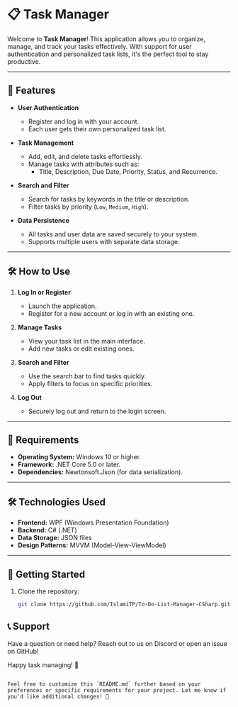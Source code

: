 # 📋 Task Manager

Welcome to **Task Manager**! This application allows you to organize, manage, and track your tasks effectively. With support for user authentication and personalized task lists, it's the perfect tool to stay productive.

---

## 🚀 Features

- **User Authentication**
  - Register and log in with your account.
  - Each user gets their own personalized task list.

- **Task Management**
  - Add, edit, and delete tasks effortlessly.
  - Manage tasks with attributes such as:
    - Title, Description, Due Date, Priority, Status, and Recurrence.

- **Search and Filter**
  - Search for tasks by keywords in the title or description.
  - Filter tasks by priority (`Low`, `Medium`, `High`).

- **Data Persistence**
  - All tasks and user data are saved securely to your system.
  - Supports multiple users with separate data storage.

---

## 🛠️ How to Use

1. **Log In or Register**
   - Launch the application.
   - Register for a new account or log in with an existing one.

2. **Manage Tasks**
   - View your task list in the main interface.
   - Add new tasks or edit existing ones.

3. **Search and Filter**
   - Use the search bar to find tasks quickly.
   - Apply filters to focus on specific priorities.

4. **Log Out**
   - Securely log out and return to the login screen.

---

## 🔧 Requirements

- **Operating System:** Windows 10 or higher.
- **Framework:** .NET Core 5.0 or later.
- **Dependencies:** Newtonsoft.Json (for data serialization).

---

## 🛠️ Technologies Used

- **Frontend:** WPF (Windows Presentation Foundation)
- **Backend:** C# (.NET)
- **Data Storage:** JSON files
- **Design Patterns:** MVVM (Model-View-ViewModel)

---

## 🎉 Getting Started

1. Clone the repository:
   ```bash
   git clone https://github.com/IslamiTP/To-Do-List-Manager-CSharp.git

## 📞 Support

Have a question or need help? Reach out to us on Discord or open an issue on GitHub!

Happy task managing! 🎉
```

Feel free to customize this `README.md` further based on your preferences or specific requirements for your project. Let me know if you'd like additional changes! 🚀